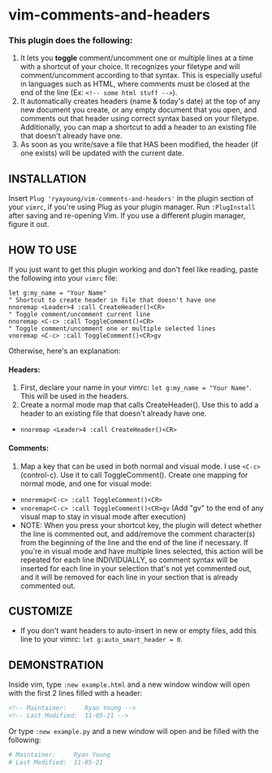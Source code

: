 # vim-comments-and-headers

### This plugin does the following:
1. It lets you **toggle** comment/uncomment one or multiple lines at a time with a shortcut of your choice. It recognizes your filetype and will comment/uncomment according to that syntax. This is especially useful in languages such as HTML, where comments must be closed at the end of the line (Ex: ```<!-- some html stuff -->```).
2. It automatically creates headers (name & today's date) at the top of any new document you create, or any empty document that you open, and comments out that header using correct syntax based on your filetype. Additionally, you can map a shortcut to add a header to an existing file that doesn't already have one.
3. As soon as you write/save a file that HAS been modified, the header (if one exists) will be updated with the current date.

## INSTALLATION
Insert ```Plug 'ryayoung/vim-comments-and-headers'``` in the plugin section of your ```vimrc```, if you're using Plug as your plugin manager. Run ```:PlugInstall``` after saving and re-opening Vim. If you use a different plugin manager, figure it out.
## HOW TO USE
If you just want to get this plugin working and don't feel like reading, paste the following into your ```vimrc``` file:
```vim
let g:my_name = "Your Name"
" Shortcut to create header in file that doesn't have one
nnoremap <Leader>4 :call CreateHeader()<CR>
" Toggle comment/uncomment current line
nnoremap <C-c> :call ToggleComment()<CR>
" Toggle comment/uncomment one or multiple selected lines
vnoremap <C-c> :call ToggleComment()<CR>gv
```
Otherwise, here's an explanation:
#### Headers:
1. First, declare your name in your vimrc: ```let g:my_name = "Your Name"```. This will be used in the headers.
2. Create a normal mode map that calls CreateHeader(). Use this to add a header to an existing file that doesn't already have one.
- ```nnoremap <Leader>4 :call CreateHeader()<CR>```
#### Comments:
1. Map a key that can be used in both normal and visual mode. I use ```<C-c>``` (control-c). Use it to call ToggleComment(). Create one mapping for normal mode, and one for visual mode:
- ```nnoremap<C-c> :call ToggleComment()<CR>```
- ```vnoremap<C-c> :call ToggleComment()<CR>gv``` (Add "gv" to the end of any visual map to stay in visual mode after execution)
- NOTE: When you press your shortcut key, the plugin will detect whether the line is commented out, and add/remove the comment character(s) from the beginning of the line and the end of the line if necessary. If you're in visual mode and have multiple lines selected, this action will be repeated for each line INDIVIDUALLY, so comment syntax will be inserted for each line in your selection that's not yet commented out, and it will be removed for each line in your section that is already commented out.
## CUSTOMIZE
- If you don't want headers to auto-insert in new or empty files, add this line to your vimrc: ```let g:auto_smart_header = 0```.

## DEMONSTRATION
Inside vim, type ```:new example.html``` and a new window window will open with the first 2 lines filled with a header:
```html
<!-- Maintainer:     Ryan Young -->
<!-- Last Modified:  11-05-21 -->
```
Or type ```:new example.py``` and a new window will open and be filled with the following:
```python
# Maintainer:     Ryan Young
# Last Modified:  11-05-21
```



